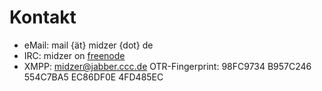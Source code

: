 # Kontakt

* eMail: mail {ät} midzer {dot} de
* IRC: midzer on [freenode](https://freenode.net)
* XMPP: midzer@jabber.ccc.de OTR-Fingerprint: 98FC9734 B957C246 554C7BA5 EC86DF0E 4FD485EC
